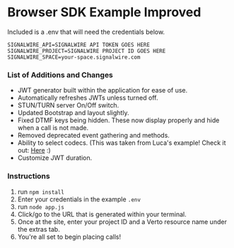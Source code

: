 # Browser SDK Example Improved

Included is a .env that will need the credentials below.

```dotenv
SIGNALWIRE_API=SIGNALWIRE API TOKEN GOES HERE
SIGNALWIRE_PROJECT=SIGNALWIRE PROJECT ID GOES HERE
SIGNALWIRE_SPACE=your-space.signalwire.com
```

### List of Additions and Changes
- JWT generator built within the application for ease of use.
- Automatically refreshes JWTs unless turned off.
- STUN/TURN server On/Off switch.
- Updated Bootstrap and layout slightly.
- Fixed DTMF keys being hidden. These now display properly and hide when a call is not made.
- Removed deprecated event gathering and methods.
- Ability to select codecs. (This was taken from Luca's example! Check it out: [Here](https://github.com/lpradovera/network-testing/tree/main) :)
- Customize JWT duration.

### Instructions
1. run `npm install`
2. Enter your credentials in the example `.env`
3. run `node app.js`
4. Click/go to the URL that is generated within your terminal.
5. Once at the site, enter your project ID and a Verto resource name under the extras tab.
6. You're all set to begin placing calls!
